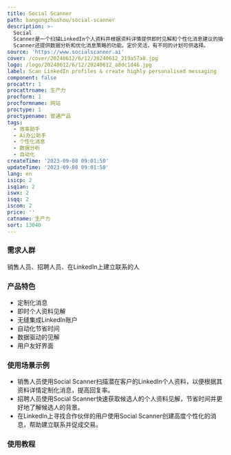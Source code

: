 ```yaml
---
title: Social Scanner
path: bangongzhushou/social-scanner
description: >-
  Social
  Scanner是一个扫描LinkedIn个人资料并根据资料详情提供即时见解和个性化消息建议的插件。它可以帮助销售人员、招聘人员和任何希望在LinkedIn上与人们建立联系的人节省时间并提供个性化功能。Social
  Scanner还提供数据分析和优化消息策略的功能。定价灵活，有不同的计划可供选择。
source: 'https://www.socialscanner.ai'
cover: /cover/20240612/6/12/20240612_219a57a8.jpg
logo: /logo/20240612/6/12/20240612_a8dc1d46.jpg
label: Scan LinkedIn profiles & create highly personalised messaging
component: false
procattr: 1
procattrname: 生产力
procform: 1
procformname: 网站
proctype: 1
proctypename: 普通产品
tags:
  - 效率助手
  - Ai办公助手
  - 个性化消息
  - 数据分析
  - 自动化
createTime: '2023-09-08 09:01:50'
updateTime: '2023-09-08 09:01:50'
lang: en
isicp: 2
isqian: 2
iswx: 2
isqq: 2
iscom: 2
price: ''
catname: 生产力
sort: 13040
---
```




### 需求人群
销售人员、招聘人员、在LinkedIn上建立联系的人

### 产品特色
- 定制化消息
- 即时个人资料见解
- 无缝集成LinkedIn账户
- 自动化节省时间
- 数据驱动的见解
- 用户友好界面

### 使用场景示例
- 销售人员使用Social Scanner扫描潜在客户的LinkedIn个人资料，以便根据其资料详情定制化消息，提高回复率。
- 招聘人员使用Social Scanner快速获取候选人的个人资料见解，节省时间并更好地了解候选人的背景。
- 在LinkedIn上寻找合作伙伴的用户使用Social Scanner创建高度个性化的消息，帮助建立联系并促成交易。

### 使用教程


  
